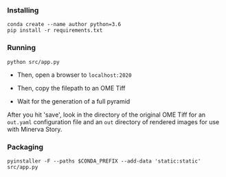 ### Installing

```
conda create --name author python=3.6
pip install -r requirements.txt
```

### Running

```
python src/app.py
```

- Then, open a browser to `localhost:2020`

- Then, copy the filepath to an OME Tiff

- Wait for the generation of a full pyramid

After you hit 'save', look in the directory of the original OME Tiff for an `out.yaml` configuration file and an `out` directory of rendered images for use with Minerva Story.

### Packaging

```
pyinstaller -F --paths $CONDA_PREFIX --add-data 'static:static' src/app.py
```
